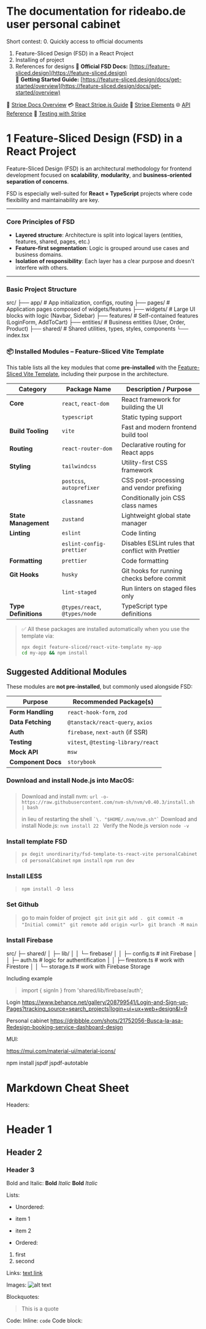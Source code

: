 # The documentation for rideabo.de user personal cabinet

Short contest:
0. Quickly access to official documents
1. Feature-Sliced Design (FSD) in a React Project
2. Installing of project
3. References for designs
🔗 **Official FSD Docs:** [https://feature-sliced.design](https://feature-sliced.design)  
📘 **Getting Started Guide:** [https://feature-sliced.design/docs/get-started/overview](https://feature-sliced.design/docs/get-started/overview)

🧠 [Stripe Docs Overview](https://stripe.com/docs)
💳 [React Stripe.js Guide](https://stripe.com/docs/stripe-js/react)
🧩 [Stripe Elements](https://stripe.com/docs/stripe-js#elements)
🌐 [API Reference](https://stripe.com/docs/api)
🧪 [Testing with Stripe](https://stripe.com/docs/testing)

<!-- ======================================================== -->
<!-- ========================= Block 1 ====================== -->
<!-- ======================================================== -->

<!-- ==================== Block 1.1 ========================= -->


# 1 Feature-Sliced Design (FSD) in a React Project

Feature-Sliced Design (FSD) is an architectural methodology for frontend development focused on **scalability**, **modularity**, and **business-oriented separation of concerns**.

FSD is especially well-suited for **React + TypeScript** projects where code flexibility and maintainability are key.

---

### Core Principles of FSD

- **Layered structure**: Architecture is split into logical layers (entities, features, shared, pages, etc.)
- **Feature-first segmentation**: Logic is grouped around use cases and business domains.
- **Isolation of responsibility**: Each layer has a clear purpose and doesn't interfere with others.

---

### Basic Project Structure

src/
├── app/ # App initialization, configs, routing
├── pages/ # Application pages composed of widgets/features
├── widgets/ # Large UI blocks with logic (Navbar, Sidebar)
├── features/ # Self-contained features (LoginForm, AddToCart)
├── entities/ # Business entities (User, Order, Product)
├── shared/ # Shared utilities, types, styles, components
└── index.tsx


### 📦 Installed Modules – Feature-Sliced Vite Template

This table lists all the key modules that come **pre-installed** with the [Feature-Sliced Vite Template](https://github.com/feature-sliced/react-vite-template), including their purpose in the architecture.

| Category            | Package Name                 | Description / Purpose                                                  |
|---------------------|------------------------------|------------------------------------------------------------------------|
| **Core**            | `react`, `react-dom`         | React framework for building the UI                                   |
|                     | `typescript`                 | Static typing support                                                  |
| **Build Tooling**   | `vite`                       | Fast and modern frontend build tool                                   |
| **Routing**         | `react-router-dom`           | Declarative routing for React apps                                    |
| **Styling**         | `tailwindcss`                | Utility-first CSS framework                                            |
|                     | `postcss`, `autoprefixer`    | CSS post-processing and vendor prefixing                              |
|                     | `classnames`                 | Conditionally join CSS class names                                    |
| **State Management**| `zustand`                    | Lightweight global state manager                                      |
| **Linting**         | `eslint`                     | Code linting                                                           |
|                     | `eslint-config-prettier`     | Disables ESLint rules that conflict with Prettier                     |
| **Formatting**      | `prettier`                   | Code formatting                                                        |
| **Git Hooks**       | `husky`                      | Git hooks for running checks before commit                            |
|                     | `lint-staged`                | Run linters on staged files only                                      |
| **Type Definitions**| `@types/react`, `@types/node`| TypeScript type definitions                                            |

> ✅ All these packages are installed automatically when you use the template via:
> 
> ```bash
> npx degit feature-sliced/react-vite-template my-app
> cd my-app && npm install
> ```

## Suggested Additional Modules

These modules are **not pre-installed**, but commonly used alongside FSD:

| Purpose              | Recommended Package(s)          |
|----------------------|---------------------------------|
| **Form Handling**    | `react-hook-form`, `zod`        |
| **Data Fetching**    | `@tanstack/react-query`, `axios`|
| **Auth**             | `firebase`, `next-auth` (if SSR)|
| **Testing**          | `vitest`, `@testing-library/react` |
| **Mock API**         | `msw`                           |
| **Component Docs**   | `storybook`                     |








<!-- ======================================================== -->
<!-- ========================= Block 2 ====================== -->
<!-- ======================================================== -->



### Download and install Node.js into MacOS:
### 
> Download and install nvm: 
> ```url -o- https://raw.githubusercontent.com/nvm-sh/nvm/v0.40.3/install.sh | bash```
> 
> in lieu of restarting the shell
> ``` `\. "$HOME/.nvm/nvm.sh"` ```
> Download and install Node.js:
> ```nvm install 22 ```
> Verify the Node.js version
> ``` node -v ```

### Install template  FSD

> ```px degit unordinarity/fsd-template-ts-react-vite personalCabinet```
> ```cd personalCabinet```
> ```npm install```
> ```npm run dev```

### Install LESS
> ```npm install -D less ```

### Set Github
> go to main folder of project
> ``` git init```
> ``` git add . ```
> ``` git commit -m "Initial commit"```
> ``` git remote add origin <url>```
> ``` git branch -M main```
> ``` ```
> ``` ```



### Install Firebase
src/
 ├─ shared/
 │   ├─ lib/
 │   │   └─ firebase/
 │   │       ├─ config.ts        # init Firebase
 │   │       ├─ auth.ts          # logic for authentification
 │   │       ├─ firestore.ts     # work with Firestore
 │   │       └─ storage.ts       # work with Firebase Storage

Including example 
> import { signIn } from 'shared/lib/firebase/auth';




<!-- ======================================================== -->
<!-- ========================= Block 3 ====================== -->
<!-- ======================================================== -->
Login
https://www.behance.net/gallery/208799541/Login-and-Sign-up-Pages?tracking_source=search_projects|login+ui+ux+web+design&l=9

Personal cabinet
https://dribbble.com/shots/21752056-Busca-la-asa-Redesign-booking-service-dashboard-design



MUI:

https://mui.com/material-ui/material-icons/

npm install jspdf jspdf-autotable

# Markdown Cheat Sheet

Headers:
# Header 1
## Header 2
### Header 3

Bold and Italic:
**Bold**
*Italic*
__Bold__
_Italic_

Lists:
- Unordered:
- item 1
- item 2

- Ordered:
1. first
2. second

Links:
[text link](https://example.com)

Images:
![alt text](https://example.com/image.jpg)

Blockquotes:
> This is a quote

Code:
Inline: `code`
Code block:

